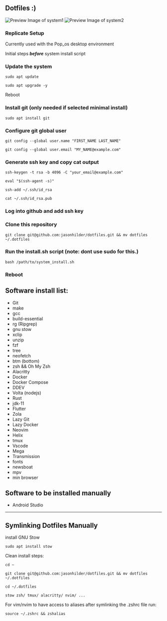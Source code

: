 Dotfiles :)
--------------------------------

![Preview Image of system1](https://github.com/jasonhilder/dotfiles/blob/main/preview-1.png)
![Preview Image of system2](https://github.com/jasonhilder/dotfiles/blob/main/preview-2.png)

### Replicate Setup

Currently used with the Pop_os desktop environment

Initial steps ***before*** system install script

### Update the system
```
sudo apt update

sudo apt upgrade -y
```
Reboot

### Install git (only needed if selected minimal install)
```
sudo apt install git
```

### Configure git global user
```
git config --global user.name "FIRST_NAME LAST_NAME"

git config --global user.email "MY_NAME@example.com"
```

### Generate ssh key and copy cat output
```
ssh-keygen -t rsa -b 4096 -C "your_email@example.com"

eval "$(ssh-agent -s)"

ssh-add ~/.ssh/id_rsa

cat ~/.ssh/id_rsa.pub
```

### Log into github and add ssh key

### Clone this repository
```
git clone git@github.com:jasonhilder/dotfiles.git && mv dotfiles ~/.dotfiles
```

### Run the install.sh script (note: dont use sudo for this.)
```
bash /path/to/system_install.sh
```

### Reboot

## Software install list:
- Git
- make
- gcc
- build-essential
- rg (Ripgrep)
- gnu stow
- xclip
- unzip
- fzf
- tree
- neofetch
- btm (bottom)
- zsh && Oh My Zsh
- Alacritty
- Docker
- Docker Compose
- DDEV
- Volta (nodejs)
- Rust
- jdk-11
- Flutter
- Zola
- Lazy Git
- Lazy Docker
- Neovim
- Helix
- tmux
- Vscode
- Mega
- Transmission
- fonts
- newsboat
- mpv
- min browser

## Software to be installed manually
- Android Studio

---

## Symlinking Dotfiles Manually

install GNU Stow
```
sudo apt install stow
```

Clean install steps:

```
cd ~

git clone git@github.com:jasonhilder/dotfiles.git && mv dotfiles ~/.dotfiles

cd ~/.dotfiles

stow zsh/ tmux/ alacritty/ nvim/ ...
```

For vim/nvim to have access to aliases after symlinking the .zshrc file run:
```
source ~/.zshrc && zshalias
```
